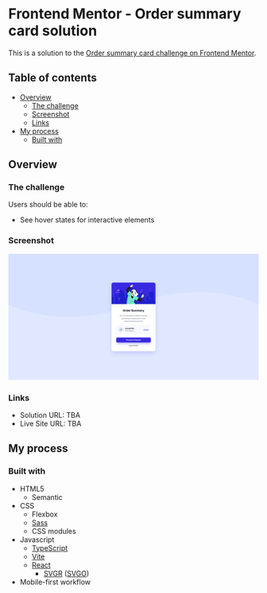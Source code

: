 # Frontend Mentor - Order summary card solution

This is a solution to the [Order summary card challenge on Frontend Mentor](https://www.frontendmentor.io/challenges/order-summary-component-QlPmajDUj).

## Table of contents

- [Overview](#overview)
  - [The challenge](#the-challenge)
  - [Screenshot](#screenshot)
  - [Links](#links)
- [My process](#my-process)
  - [Built with](#built-with)

## Overview

### The challenge

Users should be able to:

- See hover states for interactive elements

### Screenshot

![Project screenshot](./docs/order-summary-component.png)

### Links

- Solution URL: TBA
- Live Site URL: TBA

## My process

### Built with

- HTML5
  - Semantic
- CSS
  - Flexbox
  - [Sass](https://sass-lang.com/)
  - CSS modules
- Javascript
  - [TypeScript](https://www.typescriptlang.org/)
  - [Vite](https://vitejs.dev/)
  - [React](https://reactjs.org/)
    - [SVGR](https://react-svgr.com/) ([SVGO](https://github.com/svg/svgo))
- Mobile-first workflow
